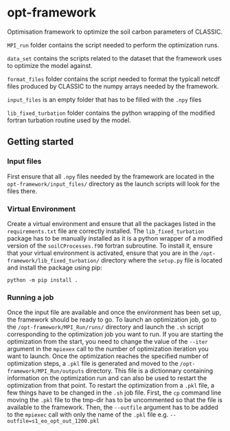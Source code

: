 # opt-framework
Optimisation framework to optimize the soil carbon parameters of CLASSIC.

`MPI_run` folder contains the script needed to perform the optimization runs.

`data_set` contains the scripts related to the dataset that the framework uses to optimize the model against.

`format_files` folder contains the script needed to format the typicall netcdf files produced by CLASSIC to the numpy arrays needed by the framework.

`input_files` is an empty folder that has to be filled with the `.npy` files

`lib_fixed_turbation` folder contains the python wrapping of the modified fortran turbation routine used by the model.

## Getting started

### Input files
First ensure that all `.npy` files needed by the framework are located in the `opt-framework/input_files/` directory as the launch scripts will look for the files there.


### Virtual Environment
Create a virtual environment and ensure that all the packages listed in the `requirements.txt` file are correctly installed. The `lib_fixed_turbation` package has to be manually installed as it is a python wrapper of a modified version of the `soilCProcesses.f90` fortran subroutine. To install it, ensure that your virtual environment is activated, ensure that you are in the `/opt-framework/lib_fixed_turbation/` directory where the `setup.py` file is located and install the package using pip:


    python -m pip install .

### Running a job
Once the input file are available and once the environment has been set up, the framework should be ready to go. To launch an optimization job, go to the `/opt-framework/MPI_Run/runs/` directory and launch the `.sh` script corresponding to the optimization job you want to run. If you are starting the optimization from the start, you need to change the value of the `--iter` argument in the `mpiexex` call to the number of optimization iteration you want to launch. Once the optimization reaches the specified number of optimization steps, a `.pkl` file is generated and moved to the `/opt-framework/MPI_Run/outputs` directory. This file is a dictionnary containing information on the optimization run and can also be used to restart the optimization from that point. To restart the optimization from a `.pkl` file, a few things have to be changed in the `.sh` job file. First, the `cp` command line moving the `.pkl` file to the tmp-dir has to be uncommented so that the file is available to the framework. Then, the `--outfile` argument has to be added to the `mpiexec` call with only the name of the `.pkl` file e.g. `--outfile=s1_eo_opt_out_1200.pkl`
